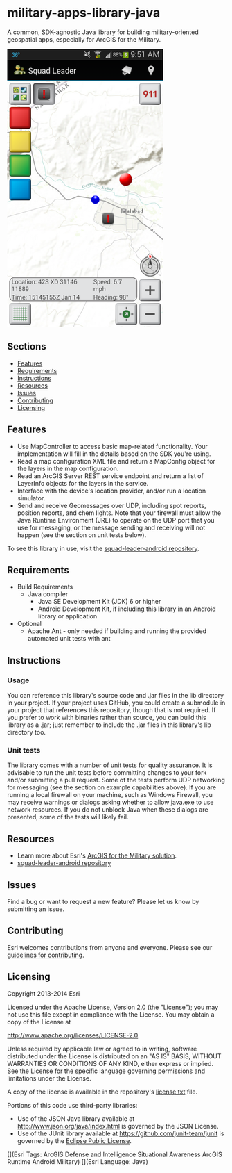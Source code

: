military-apps-library-java
==========================

A common, SDK-agnostic Java library for building military-oriented geospatial apps, especially for ArcGIS for the Military.

![Image of Library used in Squad Leader](Screenshot.png)

## Sections

* [Features](#features)
* [Requirements](#requirements)
* [Instructions](#instructions)
* [Resources](#resources)
* [Issues](#issues)
* [Contributing](#contributing)
* [Licensing](#licensing)

## Features

- Use MapController to access basic map-related functionality. Your implementation will fill in the details based on the SDK you're using.
- Read a map configuration XML file and return a MapConfig object for the layers in the map configuration.
- Read an ArcGIS Server REST service endpoint and return a list of LayerInfo objects for the layers in the service.
- Interface with the device's location provider, and/or run a location simulator.
- Send and receive Geomessages over UDP, including spot reports, position reports, and chem lights. Note that your firewall must allow the Java Runtime Environment (JRE) to operate on the UDP port that you use for messaging, or the message sending and receiving will not happen (see the section on unit tests below).

To see this library in use, visit the [squad-leader-android repository](https://github.com/Esri/squad-leader-android).

## Requirements

* Build Requirements
    * Java compiler
        * Java SE Development Kit (JDK) 6 or higher
        * Android Development Kit, if including this library in an Android library or application
* Optional
    * Apache Ant - only needed if building and running the provided automated unit tests with ant

## Instructions

### Usage

You can reference this library's source code and .jar files in the lib directory in your project. If your project uses GitHub, you could create a submodule in your project that references this repository, though that is not required. If you prefer to work with binaries rather than source, you can build this library as a .jar; just remember to include the .jar files in this library's lib directory too.

### Unit tests

The library comes with a number of unit tests for quality assurance. It is advisable to run the unit tests before committing changes to your fork and/or submitting a pull request. Some of the tests perform UDP networking for messaging (see the section on example capabilities above). If you are running a local firewall on your machine, such as Windows Firewall, you may receive warnings or dialogs asking whether to allow java.exe to use network resources. If you do not unblock Java when these dialogs are presented, some of the tests will likely fail.

## Resources

* Learn more about Esri's [ArcGIS for the Military solution](http://solutions.arcgis.com/military/).
* [squad-leader-android repository](https://github.com/Esri/squad-leader-android)

## Issues

Find a bug or want to request a new feature?  Please let us know by submitting an issue.

## Contributing

Esri welcomes contributions from anyone and everyone. Please see our [guidelines for contributing](https://github.com/esri/contributing).

## Licensing

Copyright 2013-2014 Esri

Licensed under the Apache License, Version 2.0 (the "License"); you may not use this file except in compliance with the License. You may obtain a copy of the License at

   http://www.apache.org/licenses/LICENSE-2.0

Unless required by applicable law or agreed to in writing, software distributed under the License is distributed on an "AS IS" BASIS, WITHOUT WARRANTIES OR CONDITIONS OF ANY KIND, either express or implied. See the License for the specific language governing permissions and limitations under the License.

A copy of the license is available in the repository's [license.txt](license.txt) file.

Portions of this code use third-party libraries:
- Use of the JSON Java library available at http://www.json.org/java/index.html is governed by the JSON License.
- Use of the JUnit library available at https://github.com/junit-team/junit is governed by the [Eclipse Public License](https://github.com/junit-team/junit/blob/master/LICENSE.txt).

[](Esri Tags: ArcGIS Defense and Intelligence Situational Awareness ArcGIS Runtime Android Military)
[](Esri Language: Java)
